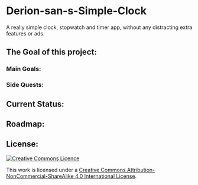 # Derion-san-s-Simple-Clock

A really simple clock, stopwatch and timer app, without any distracting extra features or ads.

## The Goal of this project:

### Main Goals:

### Side Quests:

## Current Status:

## Roadmap:

## License:

<a rel="license" href="http://creativecommons.org/licenses/by-nc-sa/4.0/"><img alt="Creative Commons Licence" style="border-width:0" src="https://i.creativecommons.org/l/by-nc-sa/4.0/88x31.png" /></a>

This work is licensed under a <a rel="license" href="http://creativecommons.org/licenses/by-nc-sa/4.0/">Creative Commons Attribution-NonCommercial-ShareAlike 4.0 International License</a>.